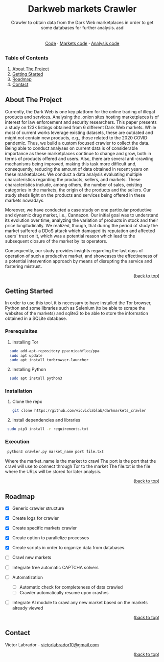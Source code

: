 <div id="top"></div>

<!-- PROJECT LOGO -->
<br />
<div align="center">

  <h1 align="center">Darkweb markets Crawler</h1>

  <p align="center">
    Crawler to obtain data from the Dark Web marketplaces in order to get some databases for further analysis. 
    asd
    <br /> <br/>
    <br />
    <a href="https://github.com/vicviclablab/darkmarkets_crawler/src">Code</a>
    ·
    <a href="https://github.com/vicviclablab/darkmarkets_crawler/src/markets">Markets code</a>
    ·
    <a href="https://github.com/vicviclablab/darkmarkets_crawler/src/analysis">Analysis code</a>
  </p>
</div>

##

<!-- TABLE OF CONTENTS -->
  <h3> Table of Contents </h3>
  <ol>
    <li><a href="#about-the-project">About The Project</a></li>
    <li><a href="#getting-started">Getting Started</a></li>
    <li><a href="#roadmap">Roadmap</a></li>
    <li><a href="#contact">Contact</a></li>
  </ol>


<!-- ABOUT THE PROJECT -->
## About The Project

Currently, the Dark Web is one key platform for the online trading of illegal products and services. Analysing the .onion sites hosting marketplaces is of interest for law enforcement and security researchers. This paper presents a study on 123k listings obtained from 6 different Dark Web markets. While most of current works leverage existing datasets, these are outdated and might not contain new products, e.g., those related to the 2020 COVID pandemic. Thus, we build a custom focused crawler to collect the data. Being able to conduct analyses on current data is of considerable importance as these marketplaces continue to change and grow, both in terms of products offered and users. Also, there are several anti-crawling mechanisms being improved, making this task more difficult and, consequently, reducing the amount of data obtained in recent years on these marketplaces. We conduct a data analysis evaluating multiple characteristics regarding the products, sellers, and markets. These characteristics include, among others, the number of sales, existing categories in the markets, the origin of the products and the sellers. Our study sheds light on the products and services being offered in these markets nowadays.

Moreover, we have conducted a case study on one particular productive and dynamic drug market, i.e., Cannazon. Our initial goal was to understand its evolution over time, analyzing the variation of products in stock and their price longitudinally. We realized, though, that during the period of study the market suffered a DDoS attack which damaged its reputation and affected users' trust on it, which was a potential reason which lead to the subsequent closure of the market by its operators. 

Consequently, our study provides insights regarding the last days of operation of such a productive market, and showcases the effectiveness of a potential intervention approach by means of disrupting the service and fostering mistrust.

<p align="right">(<a href="#top">back to top</a>)</p>


<!-- GETTING STARTED -->
## Getting Started

In order to use this tool, it is necessary to have installed the Tor browser, Python and some libraries such as Selenium (to be able to scrape the websites of the markets) and sqlite3 to be able to store the information obtained in a SQLite database.

### Prerequisites
1. Installing Tor
```sh
  sudo add-apt-repository ppa:micahflee/ppa
  sudo apt update 
  sudo apt install torbrowser-launcher
```
2. Installing Python
```sh
  sudo apt install python3
```

### Installation
1. Clone the repo
   ```sh
   git clone https://github.com/vicviclablab/darkmarkets_crawler
   ```
2. Install dependencies and libraries
  ```sh
   sudo pip3 install -r requirements.txt
   ```

### Execution
  ```sh
   python3 crawler.py market_name port file.txt
   ```
   Where the market_name is the market to crawl
   The port is the port that the crawl will use to connect through Tor to the market
   The file.txt is the file where the URLs will be stored for later analysis.

<p align="right">(<a href="#top">back to top</a>)</p>


<!-- ROADMAP -->
## Roadmap

- [x] Generic crawler structure
- [x] Create logs for crawler
- [x] Create specific markets crawler
- [x] Create option to parallelize processes
- [x] Create scripts in order to organize data from databases
- [ ] Crawl new markets
- [ ] Integrate free automatic CAPTCHA solvers
- [ ] Automatization
    - [ ] Automatic check for completeness of data crawled
    - [ ] Crawler automatically resume upon crashes
- [ ] Integrate AI module to crawl any new market based on the markets already viewed 


<p align="right">(<a href="#top">back to top</a>)</p>


<!-- CONTACT -->
## Contact

Víctor Labrador - victorlabrador10@gmail.com

<p align="right">(<a href="#top">back to top</a>)</p>


